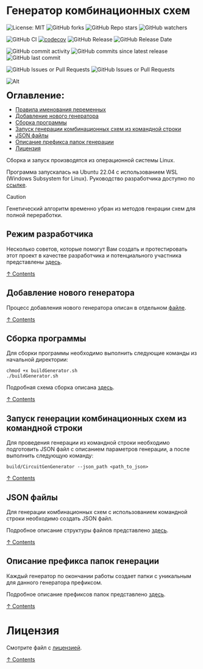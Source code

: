 # Генератор комбинационных схем

![License: MIT](https://img.shields.io/github/license/vvzunin/CircuitGen_Generator)
![GitHub forks](https://img.shields.io/github/forks/vvzunin/CircuitGen_Generator)
![GitHub Repo stars](https://img.shields.io/github/stars/vvzunin/CircuitGen_Generator)
![GitHub watchers](https://img.shields.io/github/watchers/vvzunin/CircuitGen_Generator)

![GitHub CI](https://github.com/vvzunin/CircuitGen_Generator/actions/workflows/ci.yml/badge.svg)
[![codecov](https://codecov.io/gh/vvzunin/CircuitGen_Generator/graph/badge.svg?token=U88U82QFX8)](https://codecov.io/gh/vvzunin/CircuitGen_Generator)
![GitHub Release](https://img.shields.io/github/v/release/vvzunin/CircuitGen_Generator)
![GitHub Release Date](https://img.shields.io/github/release-date/vvzunin/CircuitGen_Generator)

![GitHub commit activity](https://img.shields.io/github/commit-activity/m/vvzunin/CircuitGen_Generator)
![GitHub commits since latest release](https://img.shields.io/github/commits-since/vvzunin/CircuitGen_Generator/latest)
![GitHub last commit](https://img.shields.io/github/last-commit/vvzunin/CircuitGen_Generator)

![GitHub Issues or Pull Requests](https://img.shields.io/github/issues/vvzunin/CircuitGen_Generator)
![GitHub Issues or Pull Requests](https://img.shields.io/github/issues-pr/vvzunin/CircuitGen_Generator)

![Alt](https://repobeats.axiom.co/api/embed/22944c53bda053bd3f0899dc855632dc9b8c38c2.svg "Repobeats analytics image")

<font size="5">**Оглавление:**</font>
<a name="content_rus"></a> 
- [Правила именования переменных](#hacking)
- [Добавление нового генератора](#generator_add_rus)
- [Сборка программы](#generator_build_rus)
- [Запуск генерации комбинационных схем из командной строки](#generator_run_one_json_rus)
- [JSON файлы](#JSON_files)
- [Описание префикса папок генерации](#prefix)
- [Лицензия](#license)

Сборка и запуск производятся из операционной системы Linux.

Программа запускалась на Ubuntu 22.04 с использованием WSL (Windows Subsystem for Linux).
Руководство разработчика доступно по [ссылке](https://drive.google.com/file/d/1eKWMpF0Ig5r5ZI81dJjRoibctzezNE-D/view?usp=sharing).

> [!CAUTION]
> Генетический алгоритм временно убран из методов генрации схем для полной переработки.

## Режим разработчика
<a name="hacking"></a> 

Несколько советов, которые помогут Вам создать и протестировать этот проект в качестве разработчика и потенциального участника представлены [здесь](HACKING.md).

[&#8593; Contents](#content_rus)

## Добавление нового генератора
<a name="generator_add_rus"></a> 

Процесс добавления нового генератора описан в отдельном [файле](NewGenerator.md).

[&#8593; Contents](#content_rus)

## Сборка программы
<a name="generator_build_rus"></a> 

Для сборки программы необходимо выполнить следующие команды из начальной директории:
```
chmod +x buildGenerator.sh
./buildGenerator.sh
```

Подробная схема сборка описана [здесь](BUILDING.md).

[&#8593; Contents](#content_rus)

## Запуск генерации комбинационных схем из командной строки
<a name="generator_run_one_json_rus"></a>
Для проведения генерации из командной строки необходимо подготовить JSON файл с описанием параметров генерации, а после выполнить следующую команду:
```
build/CircuitGenGenerator --json_path <path_to_json>
```

[&#8593; Contents](#content_rus)

## JSON файлы
<a name="JSON_files"></a>
Для генерации комбинационных схем с использованием командной строки необходимо создать JSON файл.

Подробное описание структуры файлов представлено [здесь](json.md).

[&#8593; Contents](#content_rus)

## Описание префикса папок генерации
<a name="prefix"></a>
Каждый генератор по окончании работы создает папки с уникальным для данного генератора префиксом.

Подробное описание префиксов папок представлено [здесь](GeneratorsPrefixes.md).

[&#8593; Contents](#content_rus)

# Лицензия
<a name="license"></a>

Смотрите файл с [лицензией](LICENSE.md).

[&#8593; Contents](#content_rus)
